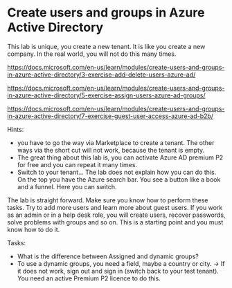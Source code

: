 # Create users and groups in Azure Active Directory

This lab is unique, you create a new tenant. It is like you create a new company. In the real world, you will not do this many times.

https://docs.microsoft.com/en-us/learn/modules/create-users-and-groups-in-azure-active-directory/3-exercise-add-delete-users-azure-ad/

https://docs.microsoft.com/en-us/learn/modules/create-users-and-groups-in-azure-active-directory/5-exercise-assign-users-azure-ad-groups/

https://docs.microsoft.com/en-us/learn/modules/create-users-and-groups-in-azure-active-directory/7-exercise-guest-user-access-azure-ad-b2b/

Hints:
- you have to go the way via Marketplace to create a tenant. The other ways via the short cut will not work, because the tenant is empty.
- The great thing about this lab is, you can activate Azure AD premium P2 for free and you can repeat it many times.
- Switch to your tenant... The lab does not explain how you can do this. On the top you have the Azure search bar. You see a button like a book and a funnel. Here you can switch.

The lab is straight forward. Make sure you know how to perform these tasks. Try to add more users and learn more about guest users. If you work as an admin or in a help desk role, you will create users, recover passwords, solve problems with groups and so on. This is a starting point and you must know how to do it.


Tasks:
- What is the difference between Assigned and dynamic groups?
- To use a dynamic groups, you need a field, maybe a country or city. -> If it does not work, sign out and sign in (switch back to your test tenant). You need an active Premium P2 licence to do this.
